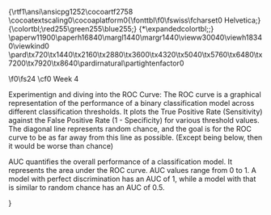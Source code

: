{\rtf1\ansi\ansicpg1252\cocoartf2758
\cocoatextscaling0\cocoaplatform0{\fonttbl\f0\fswiss\fcharset0 Helvetica;}
{\colortbl;\red255\green255\blue255;}
{\*\expandedcolortbl;;}
\paperw11900\paperh16840\margl1440\margr1440\vieww30040\viewh18340\viewkind0
\pard\tx720\tx1440\tx2160\tx2880\tx3600\tx4320\tx5040\tx5760\tx6480\tx7200\tx7920\tx8640\pardirnatural\partightenfactor0

\f0\fs24 \cf0 Week 4

Experimentign and diving into the ROC Curve: 
The ROC curve is a graphical representation of the performance of a binary classification model across different classification thresholds.
It plots the True Positive Rate (Sensitivity) against the False Positive Rate (1 - Specificity) for various threshold values.
The diagonal line represents random chance, and the goal is for the ROC curve to be as far away from this line as possible. (Except being below, then it would be worse than chance)

AUC quantifies the overall performance of a classification model. It represents the area under the ROC curve.
AUC values range from 0 to 1. A model with perfect discrimination has an AUC of 1, while a model with that is similar to random chance has an AUC of 0.5.

}
